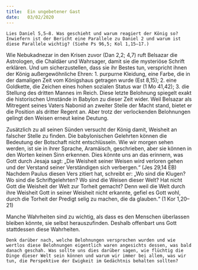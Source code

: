 ```yaml
---
title:  Ein ungebetener Gast
date:   03/02/2020
---
```


`Lies Daniel 5,5–8. Was geschieht und warum reagiert der König so? Inwiefern ist der Bericht eine Parallele zu Daniel 2 und warum ist diese Parallele wichtig? (Siehe Ps 96,5; Kol 1,15–17.)`

Wie Nebukadnezar in den Krisen zuvor (Dan 2,2; 4,7) ruft Belsazar die Astrologen, die Chaldäer und Wahrsager, damit sie die mysteriöse Schrift erklären. Und um sicherzustellen, dass sie ihr Bestes tun, verspricht ihnen der König außergewöhnliche Ehren: 1. purpurne Kleidung, eine Farbe, die in der damaligen Zeit vom Königshaus getragen wurde (Est 8,15); 2. eine Goldkette, die Zeichen eines hohen sozialen Status war (1 Mo 41,42); 3. die Stellung des dritten Mannes im Reich. Diese letzte Belohnung spiegelt exakt die historischen Umstände in Babylon zu dieser Zeit wider. Weil Belsazar als Mitregent seines Vaters Nabonid an zweiter Stelle der Macht stand, bietet er die Position als dritter Regent an. Aber trotz der verlockenden Belohnungen gelingt den Weisen erneut keine Deutung.

Zusätzlich zu all seinen Sünden versucht der König damit, Weisheit an falscher Stelle zu finden. Die babylonischen Gelehrten können die Bedeutung der Botschaft nicht entschlüsseln. Wie wir morgen sehen werden, ist sie in ihrer Sprache, Aramäisch, geschrieben, aber sie können in den Worten keinen Sinn erkennen. Dies könnte uns an das erinnern, was Gott durch Jesaja sagt: „Die Weisheit seiner Weisen wird verloren gehen und der Verstand seiner Verständigen sich verbergen.“ (Jes 29,14 EB) Nachdem Paulus diesen Vers zitiert hat, schreibt er: „Wo sind die Klugen? Wo sind die Schriftgelehrten? Wo sind die Weisen dieser Welt? Hat nicht Gott die Weisheit der Welt zur Torheit gemacht? Denn weil die Welt durch ihre Weisheit Gott in seiner Weisheit nicht erkannte, gefiel es Gott wohl, durch die Torheit der Predigt selig zu machen, die da glauben.“ (1 Kor 1,20–21)

Manche Wahrheiten sind zu wichtig, als dass es den Menschen überlassen bleiben könnte, sie selbst herauszufinden. Deshalb offenbart uns Gott stattdessen diese Wahrheiten.

`Denk darüber nach, welche Belohnungen versprochen wurden und wie wertlos diese Belohnungen eigentlich waren angesichts dessen, was bald danach geschah. Was sollte uns dies darüber sagen, wie flüchtig die Dinge dieser Welt sein können und warum wir immer bei allem, was wir tun, die Perspektive der Ewigkeit im Gedächtnis behalten sollten?`